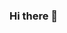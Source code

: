 ### Hi there 👋

<!--
**NwekeChidi/NwekeChidi** is a ✨ _special_ ✨ repository because its `README.md` (this file) appears on your GitHub profile.

Here are some ideas to get you started:

🤵🏽‍♂️ I'm Dominic
🖊    I design the backend and I add intelligence to machines
📚   I love books and I love animes
🎨   I'm a designer, but with codes.
🙃   I find art and music very exhilarating and I play the english flute.
-->

